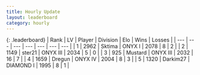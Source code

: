 ```yaml
---
title: Hourly Update
layout: leaderboard
category: hourly
---
```


{: .leaderboard}
| Rank | LV | Player | Division | Elo | Wins | Losses |
| --- | --- | --- | --- | --- | --- | --- |
| <span data-change="0">1</span> | 2962 | <span title="ID: 353063">Sktima</span> | ONYX I | <span data-change="12">2078</span> | <span data-change="1">8</span> | <span data-change="0">2</span> |
| <span data-change="1">2</span> | 1149 | <span title="ID: 652474">ster21</span> | ONYX III | <span data-change="0">2034</span> | <span data-change="0">5</span> | <span data-change="0">0</span> |
| <span data-change="-1">3</span> | 925 | <span title="ID: 611082">Mustard</span> | ONYX III | <span data-change="-7">2032</span> | <span data-change="1">16</span> | <span data-change="1">7</span> |
| <span data-change="0">4</span> | 1659 | <span title="ID: 337810">Dregun</span> | ONYX IV | <span data-change="0">2004</span> | <span data-change="0">8</span> | <span data-change="0">3</span> |
| <span data-change="0">5</span> | 1320 | <span title="ID: 694036">Darkim27</span> | DIAMOND I | <span data-change="0">1995</span> | <span data-change="0">8</span> | <span data-change="0">1</span> |